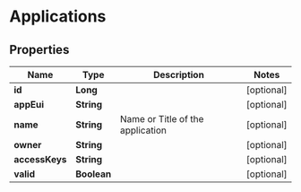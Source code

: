 
# Applications

## Properties
Name | Type | Description | Notes
------------ | ------------- | ------------- | -------------
**id** | **Long** |  |  [optional]
**appEui** | **String** |  |  [optional]
**name** | **String** | Name or Title of the application |  [optional]
**owner** | **String** |  |  [optional]
**accessKeys** | **String** |  |  [optional]
**valid** | **Boolean** |  |  [optional]



